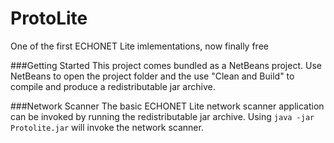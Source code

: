 # ProtoLite
One of the first ECHONET Lite imlementations, now finally free

###Getting Started
This project comes bundled as a NetBeans project. Use NetBeans to open
the project folder and the use "Clean and Build" to compile and
produce a redistributable jar archive.

###Network Scanner
The basic ECHONET Lite network scanner application can be invoked by
running the redistributable jar archive. Using `java -jar Protolite.jar`
will invoke the network scanner.
